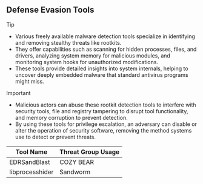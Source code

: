 ## Defense Evasion Tools

> [!TIP]
> - Various freely available malware detection tools specialize in identifying and removing stealthy threats like rootkits.
> - They offer capabilities such as scanning for hidden processes, files, and drivers, analyzing system memory for malicious modules, and monitoring system hooks for unauthorized modifications.
> - These tools provide detailed insights into system internals, helping to uncover deeply embedded malware that standard antivirus programs might miss.

> [!IMPORTANT]
> - Malicious actors can abuse these rootkit detection tools to interfere with security tools, file and registry tampering to disrupt tool functionality, and memory corruption to prevent detection.
> - By using these tools for privilege escalation, an adversary can disable or alter the operation of security software, removing the method systems use to detect or prevent threats.

| Tool Name | Threat Group Usage |
|---|---|
| EDRSandBlast | COZY BEAR |
| libprocesshider | Sandworm |

